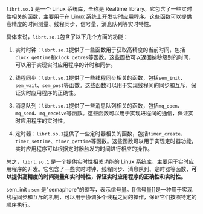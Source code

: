 
`librt.so.1` 是一个 Linux 系统库，全称是 Realtime library。它包含了一些实时性相关的函数，主要用于在 Linux 系统上开发实时应用程序。这些函数可以提供高精度的时间测量、线程同步、信号量、消息队列等实时特性。

具体来说，`librt.so.1`包含了以下几个方面的功能：

1.  实时时钟：`librt.so.1`提供了一些函数用于获取高精度的当前时间，包括`clock_gettime`和`clock_getres`等函数。这些函数可以返回纳秒级别的时间，可以用于实现实时应用程序的计时和同步。
    
2.  线程同步：`librt.so.1`提供了一些线程同步相关的函数，包括`sem_init`、`sem_wait`、`sem_post`等函数。这些函数可以用于实现线程间的同步和互斥，保证实时应用程序的正确性。
    
3.  消息队列：`librt.so.1`提供了一些消息队列相关的函数，包括`mq_open`、`mq_send`、`mq_receive`等函数。这些函数可以用于实现进程间的通信，保证实时应用程序的实时性。
    
4.  定时器：`librt.so.1`提供了一些定时器相关的函数，包括`timer_create`、`timer_settime`、`timer_gettime`等函数。这些函数可以用于实现定时器功能，实时应用程序可以根据定时器触发的时间进行相应的操作。
    

总之，`librt.so.1` 是一个提供实时性相关功能的 Linux 系统库，主要用于实时应用程序的开发。它包含了一些实时时钟、线程同步、消息队列、定时器等函数，**可以提供高精度的时间测量和实时特性，保证实时应用程序的正确性和实时性。**


sem_init : `sem` 是"semaphore"的缩写，表示信号量。[[信号量]]是一种用于实现线程同步和互斥的机制，可以用于协调多个线程之间的操作，保证它们按照特定的顺序执行。